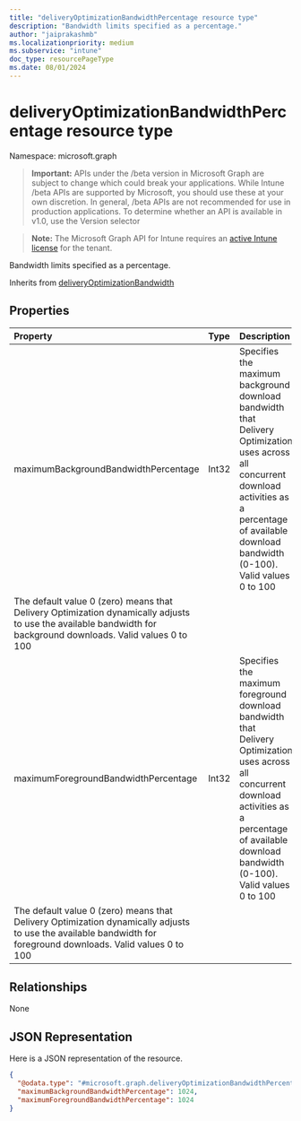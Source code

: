 ```yaml
---
title: "deliveryOptimizationBandwidthPercentage resource type"
description: "Bandwidth limits specified as a percentage."
author: "jaiprakashmb"
ms.localizationpriority: medium
ms.subservice: "intune"
doc_type: resourcePageType
ms.date: 08/01/2024
---
```


# deliveryOptimizationBandwidthPercentage resource type

Namespace: microsoft.graph

> **Important:** APIs under the /beta version in Microsoft Graph are subject to change which could break your applications. While Intune /beta APIs are supported by Microsoft, you should use these at your own discretion. In general, /beta APIs are not recommended for use in production applications. To determine whether an API is available in v1.0, use the Version selector

> **Note:** The Microsoft Graph API for Intune requires an [active Intune license](https://go.microsoft.com/fwlink/?linkid=839381) for the tenant.

Bandwidth limits specified as a percentage.


Inherits from [deliveryOptimizationBandwidth](../resources/intune-deviceconfig-deliveryoptimizationbandwidth.md)

## Properties
|Property|Type|Description|
|:---|:---|:---|
|maximumBackgroundBandwidthPercentage|Int32|Specifies the maximum background download bandwidth that Delivery Optimization uses across all concurrent download activities as a percentage of available download bandwidth (0-100). Valid values 0 to 100
The default value 0 (zero) means that Delivery Optimization dynamically adjusts to use the available bandwidth for background downloads. Valid values 0 to 100|
|maximumForegroundBandwidthPercentage|Int32|Specifies the maximum foreground download bandwidth that Delivery Optimization uses across all concurrent download activities as a percentage of available download bandwidth (0-100). Valid values 0 to 100
The default value 0 (zero) means that Delivery Optimization dynamically adjusts to use the available bandwidth for foreground downloads. Valid values 0 to 100|

## Relationships
None

## JSON Representation
Here is a JSON representation of the resource.
<!-- {
  "blockType": "resource",
  "@odata.type": "microsoft.graph.deliveryOptimizationBandwidthPercentage"
}
-->
``` json
{
  "@odata.type": "#microsoft.graph.deliveryOptimizationBandwidthPercentage",
  "maximumBackgroundBandwidthPercentage": 1024,
  "maximumForegroundBandwidthPercentage": 1024
}
```